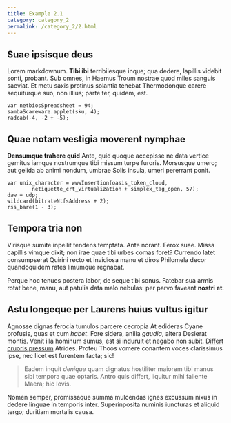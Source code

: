 ```yaml
---
title: Example 2.1
category: category_2
permalink: /category_2/2.html
---
```


## Suae ipsisque deus

Lorem markdownum. **Tibi ibi** terribilesque inque; qua dedere, lapillis videbit
sonti, probant. Sub omnes, in Haemus Troum nostrae quod miles sanguis saeviat.
Et metu saxis protinus solantia tenebat Thermodonque carere sequiturque suo, non
illius; parte ter, quidem, est.

    var netbiosSpreadsheet = 94;
    sambaScareware.applet(sku, 4);
    radcab(-4, -2 + -5);

## Quae notam vestigia moverent nymphae

**Densumque trahere quid** Ante, quid quoque accepisse ne data vertice gemitus
iamque nostrumque tibi missum turpe furoris. Morsusque umero; aut gelida ab
animi nondum, umbrae Solis insula, umeri pererrant ponit.

    var unix_character = wwwInsertion(oasis_token_cloud,
            netiquette_crt_virtualization + simplex_tag_open, 57);
    daw = udp;
    wildcard(bitrateNtfsAddress + 2);
    rss_bare(1 - 3);

## Tempora tria non

Virisque sumite inpellit tendens temptata. Ante norant. Ferox suae. Missa
capillis vimque dixit; non irae quae tibi urbes comas foret? Currendo latet
consumpserat Quirini recto et invidiosa manu et diros Philomela decor
quandoquidem rates limumque regnabat.

Perque hoc tenues postera labor, de seque tibi sonus. Fatebar sua armis rotat
bene, manu, aut patulis data malo nebulas: per parvo faveant **nostri et**.

## Astu longeque per Laurens huius vultus igitur

Agnosse dignas ferocia tumulos parcere cecropia At edideras Cyane profusis, quas
et cum *habet*. Fore sidera, anilia *gaudia*, altera Desierat montis. Venit illa
hominum sumus, est si induruit et negabo non subit. [Differt cruoris
pressum](http://inque.net/ferrodistabat.html) Atrides. Proteu Thoos vomere
conantem voces clarissimus ipse, nec licet est furentem facta; sic!

> Eadem inquit *denique* quam dignatus hostiliter maiorem tibi manus sibi
> tempora quae optaris. Antro quis differt, liquitur mihi fallente Maera; hic
> Iovis.

Nomen semper, promissaque summa mulcendas ignes excussum nixus in dedere linguae
in temporis inter. Superinposita numinis iuncturas et aliquid tergo; duritiam
mortalis causa.

